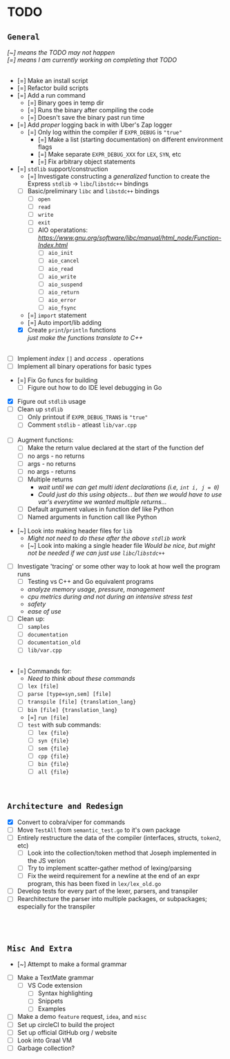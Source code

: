 # TODO

## `General`

_[~] means the TODO may not happen_<br>
_[=] means I am currently working on completing that TODO_<br><br>

- [=] Make an install script
- [=] Refactor build scripts
- [=] Add a run command
  - [=] Binary goes in temp dir
  - [=] Runs the binary after compiling the code
  - [=] Doesn't save the binary past run time
- [=] Add _proper_ logging back in with Uber's Zap logger
  - [=] Only log within the compiler if `EXPR_DEBUG` is `"true"`
    - [=] Make a list (starting documentation) on different environment flags
    - [=] Make separate `EXPR_DEBUG_XXX` for `LEX`, `SYN`, etc
    - [=] Fix arbitrary object statements
- [=] `stdlib` support/construction
  - [=] Investigate constructing a _generalized_ function to create the Express `stdlib` -> `libc`/`libstdc++` bindings
  - [ ] Basic/preliminary `libc` and `libstdc++` bindings
    - [ ] `open`
    - [ ] `read`
    - [ ] `write`
    - [ ] `exit`
    - [ ] AIO operatations: _https://www.gnu.org/software/libc/manual/html_node/Function-Index.html_
      - [ ] `aio_init`
      - [ ] `aio_cancel`
      - [ ] `aio_read`
      - [ ] `aio_write`
      - [ ] `aio_suspend`
      - [ ] `aio_return`
      - [ ] `aio_error`
      - [ ] `aio_fsync`
  - [=] `import` statement
  - [=] Auto import/lib adding
  - [x] Create `print`/`println` functions<br>_just make the functions translate to C++_<br><br>
- [ ] Implement _index_ `[]` and _access_ `.` operations
- [ ] Implement all binary operations for basic types
- [=] Fix Go funcs for building
  - [ ] Figure out how to do IDE level debugging in Go
- [x] Figure out `stdlib` usage
- [ ] Clean up `stdlib`
  - [ ] Only printout if `EXPR_DEBUG_TRANS` is `"true"`
  - [ ] Comment `stdlib` - atleast `lib/var.cpp`<br><br>
- [ ] Augment functions:
  - [ ] Make the return value declared at the start of the function def
  - [ ] no args - no returns
  - [ ] args - no returns
  - [ ] no args - returns
  - [ ] Multiple returns
    - _wait until we can get multi ident declarations (i.e, `int i, j = 0`)_
    - _Could just do this using objects... but then we would have to use var's everytime we wanted multiple returns..._
  - [ ] Default argument values in function def like Python
  - [ ] Named arguments in function call like Python
- [~] Look into making header files for `lib`
  - _Might not need to do these after the above `stdlib` work_
  - [~] Look into making a single header file
    _Would be nice, but might not be needed if we can just use `libc`/`libstdc++`_
- [ ] Investigate 'tracing' or some other way to look at how well the program runs
  - [ ] Testing vs C++ and Go equivalent programs
  - _analyze memory usage, pressure, management_
  - _cpu metrics during and not during an intensive stress test_
  - _safety_
  - _ease of use_
- [ ] Clean up:
  - [ ] `samples`
  - [ ] `documentation`
  - [ ] `documentation_old`
  - [ ] `lib/var.cpp`<br><br>
- [=] Commands for:
  - _Need to think about these commands_
  - [ ] `lex [file]`
  - [ ] `parse [type=syn,sem] [file]`
  - [ ] `transpile [file] {translation_lang}`
  - [ ] `bin [file] {translation_lang}`
  - [=] `run [file]`
  - [ ] `test` with sub commands:
    - [ ] `lex {file}`
    - [ ] `syn {file}`
    - [ ] `sem {file}`
    - [ ] `cpp {file}`
    - [ ] `bin {file}`
    - [ ] `all {file}`

<br>

## `Architecture and Redesign`

- [x] Convert to cobra/viper for commands
- [ ] Move `TestAll` from `semantic_test.go` to it's own package
- [ ] Entirely restructure the data of the compiler (interfaces, structs, `token2`, etc)
  - [ ] Look into the collection/token method that Joseph implemented in the JS verion
  - [ ] Try to implement scatter-gather method of lexing/parsing
  - [ ] Fix the weird requirement for a newline at the end of an expr program, this has been fixed in `lex/lex_old.go`
- [ ] Develop tests for every part of the lexer, parsers, and transpiler
- [ ] Rearchitecture the parser into multiple packages, or subpackages; especially for the transpiler

<br><br>

## `Misc And Extra`

- [~] Attempt to make a formal grammar
- [ ] Make a TextMate grammar
  - [ ] VS Code extension
    - [ ] Syntax highlighting
    - [ ] Snippets
    - [ ] Examples
- [ ] Make a demo `feature` request, `idea`, and `misc`
- [ ] Set up circleCI to build the project
- [ ] Set up official GitHub org / website
- [ ] Look into Graal VM
- [ ] Garbage collection?